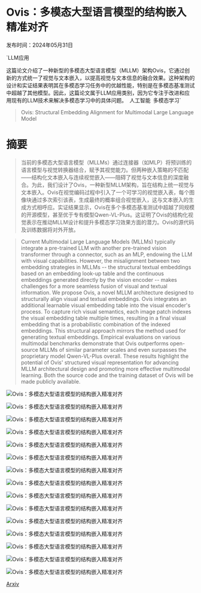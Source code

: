 # Ovis：多模态大型语言模型的结构嵌入精准对齐

发布时间：2024年05月31日

`LLM应用

这篇论文介绍了一种新型的多模态大型语言模型（MLLM）架构Ovis，它通过创新的方式统一了视觉与文本嵌入，以提高视觉与文本信息的融合效果。这种架构的设计和实证结果表明其在多模态学习任务中的优越性能，特别是在多模态基准测试中超越了其他模型。因此，这篇论文属于LLM应用类别，因为它专注于改进和应用现有的LLM技术来解决多模态学习中的具体问题。` `人工智能` `多模态学习`

> Ovis: Structural Embedding Alignment for Multimodal Large Language Model

# 摘要

> 当前的多模态大型语言模型（MLLMs）通过连接器（如MLP）将预训练的语言模型与视觉转换器结合，赋予其视觉能力。但两种嵌入策略的不匹配——结构化文本嵌入与连续视觉嵌入——阻碍了视觉与文本信息的深度融合。为此，我们设计了Ovis，一种新型MLLM架构，旨在结构上统一视觉与文本嵌入。Ovis在视觉编码过程中引入了一个可学习的视觉嵌入表，每个图像块通过多次索引该表，生成最终的概率组合视觉嵌入，这与文本嵌入的生成方式相呼应。实证结果显示，Ovis在多个多模态基准测试中超越了同规模的开源模型，甚至优于专有模型Qwen-VL-Plus。这证明了Ovis的结构化视觉表示在推动MLLM设计和提升多模态学习效果方面的潜力。Ovis的源代码及训练数据将对外开放。

> Current Multimodal Large Language Models (MLLMs) typically integrate a pre-trained LLM with another pre-trained vision transformer through a connector, such as an MLP, endowing the LLM with visual capabilities. However, the misalignment between two embedding strategies in MLLMs -- the structural textual embeddings based on an embedding look-up table and the continuous embeddings generated directly by the vision encoder -- makes challenges for a more seamless fusion of visual and textual information. We propose Ovis, a novel MLLM architecture designed to structurally align visual and textual embeddings. Ovis integrates an additional learnable visual embedding table into the visual encoder's process. To capture rich visual semantics, each image patch indexes the visual embedding table multiple times, resulting in a final visual embedding that is a probabilistic combination of the indexed embeddings. This structural approach mirrors the method used for generating textual embeddings. Empirical evaluations on various multimodal benchmarks demonstrate that Ovis outperforms open-source MLLMs of similar parameter scales and even surpasses the proprietary model Qwen-VL-Plus overall. These results highlight the potential of Ovis' structured visual representation for advancing MLLM architectural design and promoting more effective multimodal learning. Both the source code and the training dataset of Ovis will be made publicly available.

![Ovis：多模态大型语言模型的结构嵌入精准对齐](../../../paper_images/2405.20797/x1.png)

![Ovis：多模态大型语言模型的结构嵌入精准对齐](../../../paper_images/2405.20797/x2.png)

![Ovis：多模态大型语言模型的结构嵌入精准对齐](../../../paper_images/2405.20797/x3.png)

![Ovis：多模态大型语言模型的结构嵌入精准对齐](../../../paper_images/2405.20797/x4.png)

![Ovis：多模态大型语言模型的结构嵌入精准对齐](../../../paper_images/2405.20797/x5.png)

![Ovis：多模态大型语言模型的结构嵌入精准对齐](../../../paper_images/2405.20797/x6.png)

![Ovis：多模态大型语言模型的结构嵌入精准对齐](../../../paper_images/2405.20797/x7.png)

![Ovis：多模态大型语言模型的结构嵌入精准对齐](../../../paper_images/2405.20797/x8.png)

![Ovis：多模态大型语言模型的结构嵌入精准对齐](../../../paper_images/2405.20797/x9.png)

![Ovis：多模态大型语言模型的结构嵌入精准对齐](../../../paper_images/2405.20797/x10.png)

![Ovis：多模态大型语言模型的结构嵌入精准对齐](../../../paper_images/2405.20797/x11.png)

![Ovis：多模态大型语言模型的结构嵌入精准对齐](../../../paper_images/2405.20797/x12.png)

![Ovis：多模态大型语言模型的结构嵌入精准对齐](../../../paper_images/2405.20797/x13.png)

![Ovis：多模态大型语言模型的结构嵌入精准对齐](../../../paper_images/2405.20797/x14.png)

![Ovis：多模态大型语言模型的结构嵌入精准对齐](../../../paper_images/2405.20797/x15.png)

[Arxiv](https://arxiv.org/abs/2405.20797)
